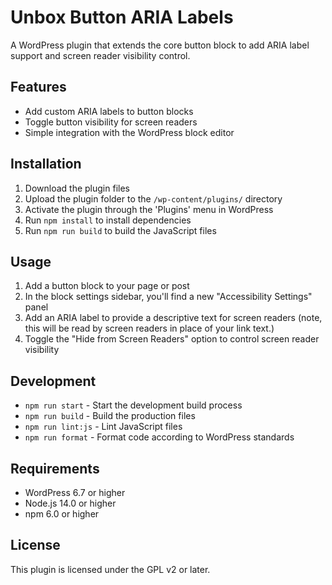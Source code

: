 # Unbox Button ARIA Labels

A WordPress plugin that extends the core button block to add ARIA label support and screen reader visibility control.

## Features

- Add custom ARIA labels to button blocks
- Toggle button visibility for screen readers
- Simple integration with the WordPress block editor

## Installation

1. Download the plugin files
2. Upload the plugin folder to the `/wp-content/plugins/` directory
3. Activate the plugin through the 'Plugins' menu in WordPress
4. Run `npm install` to install dependencies
5. Run `npm run build` to build the JavaScript files

## Usage

1. Add a button block to your page or post
2. In the block settings sidebar, you'll find a new "Accessibility Settings" panel
3. Add an ARIA label to provide a descriptive text for screen readers (note, this will be read by screen readers in place of your link text.)
4. Toggle the "Hide from Screen Readers" option to control screen reader visibility

## Development

- `npm run start` - Start the development build process
- `npm run build` - Build the production files
- `npm run lint:js` - Lint JavaScript files
- `npm run format` - Format code according to WordPress standards

## Requirements

- WordPress 6.7 or higher
- Node.js 14.0 or higher
- npm 6.0 or higher

## License

This plugin is licensed under the GPL v2 or later. 